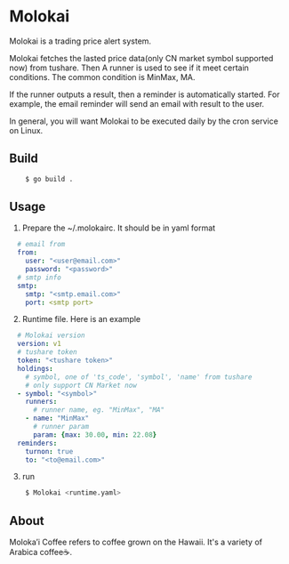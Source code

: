 # Molokai

Molokai is a trading price alert system.

Molokai fetches the lasted price data(only CN market symbol supported now) from tushare. Then A runner is used to see if it meet certain conditions. The common condition is MinMax, MA. 

If the runner outputs a result, then a reminder is automatically started. For example, the email reminder will send an email with result to the user.

In general, you will want Molokai to be executed daily by the cron service on Linux.

## Build

```bash
    $ go build .
```

## Usage

1. Prepare the ~/.molokairc. It should be in yaml format

```yaml
  # email from
  from:
    user: "<user@email.com>"
    password: "<password>"
  # smtp info
  smtp:
    smtp: "<smtp.email.com>"
    port: <smtp port>
```

2. Runtime file. Here is an example

```yaml
  # Molokai version
  version: v1
  # tushare token
  token: "<tushare token>"
  holdings:
    # symbol, one of 'ts_code', 'symbol', 'name' from tushare
    # only support CN Market now
  - symbol: "<symbol>"
    runners: 
      # runner name, eg. "MinMax", "MA"
    - name: "MinMax"
      # runner param
      param: {max: 30.00, min: 22.08}
  reminders:
    turnon: true
    to: "<to@email.com>"
```

3. run

```bash
    $ Molokai <runtime.yaml>
```

## About

Moloka’i Coffee refers to coffee grown on the Hawaii. It's a variety of Arabica coffee☕.